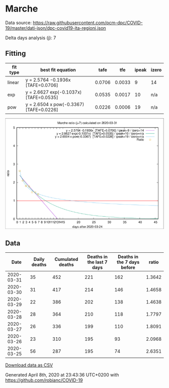 # Marche

Data source: https://raw.githubusercontent.com/pcm-dpc/COVID-19/master/dati-json/dpc-covid19-ita-regioni.json

Delta days analysis (j): 7

## Fitting 
|fit type|best fit equation|tafe|tfe|ipeak|izero|
|-------|-----|--------|------|---|---|
|linear|y = 2.5764 -0.1936x  [TAFE=0.0706]|0.0706|0.0033|9|14|
|exp|y = 2.6627 exp(-0.1037x)  [TAFE=0.0535]|0.0535|0.0017|10|n/a|
|pow|y = 2.6504 x pow(-0.3367)  [TAFE=0.0226]|0.0226|0.0006|19|n/a|

![Plot](COVID-19_marche_j7_2020-03-31.png)

## Data
|Date|Daily deaths|Cumulated deaths|Deaths in the last 7 days|Deaths in the 7 days before|ratio|
|----|----------|-----------|-------|--------------------|-----|
|2020-03-31|35|452|221|162|1.3642|
|2020-03-30|31|417|214|146|1.4658|
|2020-03-29|22|386|202|138|1.4638|
|2020-03-28|28|364|210|118|1.7797|
|2020-03-27|26|336|199|110|1.8091|
|2020-03-26|23|310|195|93|2.0968|
|2020-03-25|56|287|195|74|2.6351|

[Download data as CSV](COVID-19_marche_j7_2020-03-31.csv)

Generated April 8th, 2020 at 23:43:36 UTC+0200 with https://github.com/robianc/COVID-19
